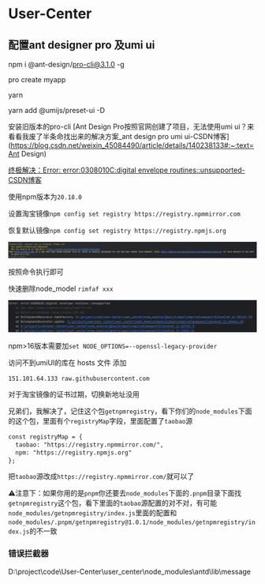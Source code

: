 # User-Center

## 配置ant designer pro 及umi ui

npm i @ant-design/pro-cli@3.1.0 -g

pro create myapp

yarn

yarn add @umijs/preset-ui -D

安装旧版本的pro-cli
[Ant Design Pro按照官网创建了项目，无法使用umi ui？来看看我废了半条命找出来的解决方案_ant design pro umi ui-CSDN博客](https://blog.csdn.net/weixin_45084490/article/details/140238133#:~:text=Ant Design)

[终极解决：Error: error:0308010C:digital envelope routines::unsupported-CSDN博客](https://blog.csdn.net/m0_48300767/article/details/131450325)

使用npm版本为`20.18.0`

设置淘宝镜像`npm config set registry https://registry.npmmirror.com`

恢复默认镜像`npm config set registry https://registry.npmjs.org`

![image-20241012151853649](README.assets/image-20241012151853649.png)

按照命令执行即可

快速删除node_model `rimfaf xxx`



![image-20241012152342256](README.assets/image-20241012152342256.png)

npm>16版本需要加`set NODE_OPTIONS=--openssl-legacy-provider`



访问不到umiUI的库在 hosts 文件 添加

```
151.101.64.133 raw.githubusercontent.com
```



对于淘宝镜像的证书过期，切换新地址没用

兄弟们，我解决了，记住这个包`getnpmregistry`，看下你们的`node_modules`下面的这个包，里面有个`registryMap`字段，里面配置了`taobao`源

```
const registryMap = {
  taobao: "https://registry.npmmirror.com/",
  npm: "https://registry.npmjs.org"
};
```

把`taobao`源改成`https://registry.npmmirror.com/`就可以了

⚠️注意下：如果你用的是`pnpm`你还要去`node_modules`下面的`.pnpm`目录下面找`getnpmregistry`这个包，看下里面的`taobao`源配置的对不对，有可能`node_modules/getnpmregistry/index.js`里面的配置和`node_modules/.pnpm/getnpmregistry@1.0.1/node_modules/getnpmregistry/index.js`的不一致

### 错误拦截器

D:\project\code\User-Center\user_center\node_modules\antd\lib\message
